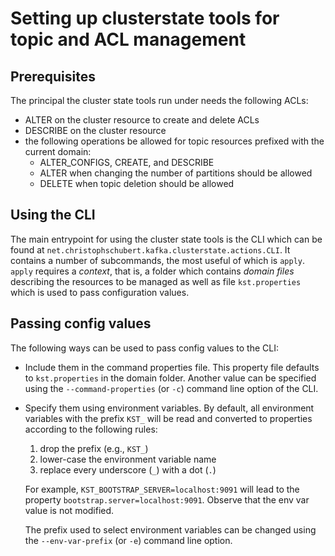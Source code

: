 # Setting up clusterstate tools for topic and ACL management

## Prerequisites

The principal the cluster state tools run under needs the following ACLs:

* ALTER on the cluster resource to create and delete ACLs 
* DESCRIBE on the cluster resource
* the following operations be allowed for topic resources prefixed with the current domain:
   * ALTER_CONFIGS, CREATE, and DESCRIBE
   * ALTER when changing the number of partitions should be allowed
   * DELETE when topic deletion should be allowed
    
## Using the CLI

The main entrypoint for using the cluster state tools is the CLI which can be found at `net.christophschubert.kafka.clusterstate.actions.CLI`.
It contains a number of subcommands, the most useful of which is `apply`.
`apply` requires a _context_, that is, a folder which contains _domain files_ describing the resources to be managed as well as file `kst.properties` which is used to pass configuration values.

## Passing config values

The following ways can be used to pass config values to the CLI:

* Include them in the command properties file.
  This property file defaults to `kst.properties` in the domain folder.
  Another value can be specified using the `--command-properties` (or `-c`) command line option of the CLI.
  
* Specify them using environment variables.
  By default, all environment variables with the prefix `KST_` will be read and converted to properties according to the following rules:
  1. drop the prefix (e.g., `KST_`)
  1. lower-case the environment variable name
  1. replace every underscore (`_`) with a dot (`.`)
  
  For example, `KST_BOOTSTRAP_SERVER=localhost:9091` will lead to the property `bootstrap.server=localhost:9091`.
Observe that the env var value is not modified.
  
  The prefix used to select environment variables can be changed using the `--env-var-prefix` (or `-e`) command line option.
